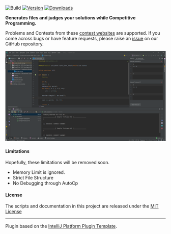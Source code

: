 ![Build](https://github.com/Pushpavel/autoCP/workflows/Build/badge.svg)
[![Version](https://img.shields.io/jetbrains/plugin/v/17061.svg)](https://plugins.jetbrains.com/plugin/17061-autocp)
[![Downloads](https://img.shields.io/jetbrains/plugin/d/17061.svg)](https://plugins.jetbrains.com/plugin/17061-autocp)

__Generates files and judges your solutions while Competitive Programming.__

Problems and Contests from these [contest websites](https://github.com/jmerle/competitive-companion#supported-websites)
are supported. If you come across bugs or have feature requests, please raise
an [issue](https://github.com/Pushpavel/AutoCp/issues/new/choose) on our GitHub repository.

![CLION Screenshot](/docs/_assets/Screenshot.png)

#### Limitations

Hopefully, these limitations will be removed soon.

- Memory Limit is ignored.
- Strict File Structure
- No Debugging through AutoCp

#### License

The scripts and documentation in this project are released under
the [MIT License](https://github.com/Pushpavel/AutoCp/blob/gh-pages/LICENSE)


---
Plugin based on the [IntelliJ Platform Plugin Template][template].

[template]: https://github.com/JetBrains/intellij-platform-plugin-template
